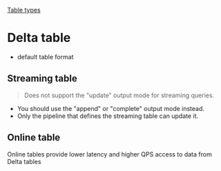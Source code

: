 [Table types](https://docs.databricks.com/en/tables/index.html#differences-between-delta-tables-streaming-tables-and-materialized-views)

# Delta table
- default table format

## Streaming table
> Does not support the "update" output mode for streaming queries. 
  - You should use the "append" or "complete" output mode instead.
- Only the pipeline that defines the streaming table can update it.


## Online table
Online tables provide lower latency and higher QPS access to data from Delta tables
